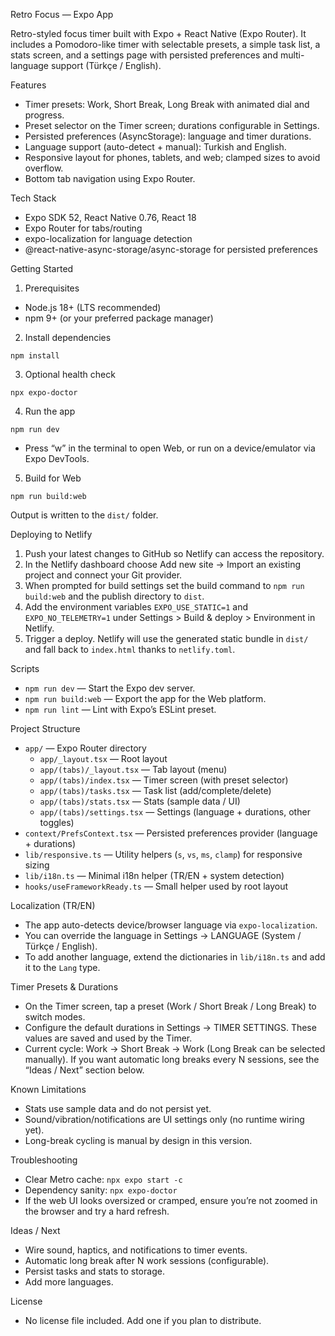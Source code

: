 Retro Focus — Expo App

Retro-styled focus timer built with Expo + React Native (Expo Router). It includes a Pomodoro-like timer with selectable presets, a simple task list, a stats screen, and a settings page with persisted preferences and multi-language support (Türkçe / English).

Features
- Timer presets: Work, Short Break, Long Break with animated dial and progress.
- Preset selector on the Timer screen; durations configurable in Settings.
- Persisted preferences (AsyncStorage): language and timer durations.
- Language support (auto-detect + manual): Turkish and English.
- Responsive layout for phones, tablets, and web; clamped sizes to avoid overflow.
- Bottom tab navigation using Expo Router.

Tech Stack
- Expo SDK 52, React Native 0.76, React 18
- Expo Router for tabs/routing
- expo-localization for language detection
- @react-native-async-storage/async-storage for persisted preferences

Getting Started
1) Prerequisites
- Node.js 18+ (LTS recommended)
- npm 9+ (or your preferred package manager)

2) Install dependencies
```
npm install
```

3) Optional health check
```
npx expo-doctor
```

4) Run the app
```
npm run dev
```
- Press “w” in the terminal to open Web, or run on a device/emulator via Expo DevTools.

5) Build for Web
```
npm run build:web
```
Output is written to the `dist/` folder.

Deploying to Netlify
1) Push your latest changes to GitHub so Netlify can access the repository.
2) In the Netlify dashboard choose Add new site -> Import an existing project and connect your Git provider.
3) When prompted for build settings set the build command to `npm run build:web` and the publish directory to `dist`.
4) Add the environment variables `EXPO_USE_STATIC=1` and `EXPO_NO_TELEMETRY=1` under Settings > Build & deploy > Environment in Netlify.
5) Trigger a deploy. Netlify will use the generated static bundle in `dist/` and fall back to `index.html` thanks to `netlify.toml`.


Scripts
- `npm run dev` — Start the Expo dev server.
- `npm run build:web` — Export the app for the Web platform.
- `npm run lint` — Lint with Expo’s ESLint preset.

Project Structure
- `app/` — Expo Router directory
  - `app/_layout.tsx` — Root layout
  - `app/(tabs)/_layout.tsx` — Tab layout (menu)
  - `app/(tabs)/index.tsx` — Timer screen (with preset selector)
  - `app/(tabs)/tasks.tsx` — Task list (add/complete/delete)
  - `app/(tabs)/stats.tsx` — Stats (sample data / UI)
  - `app/(tabs)/settings.tsx` — Settings (language + durations, other toggles)
- `context/PrefsContext.tsx` — Persisted preferences provider (language + durations)
- `lib/responsive.ts` — Utility helpers (`s`, `vs`, `ms`, `clamp`) for responsive sizing
- `lib/i18n.ts` — Minimal i18n helper (TR/EN + system detection)
- `hooks/useFrameworkReady.ts` — Small helper used by root layout

Localization (TR/EN)
- The app auto-detects device/browser language via `expo-localization`.
- You can override the language in Settings → LANGUAGE (System / Türkçe / English).
- To add another language, extend the dictionaries in `lib/i18n.ts` and add it to the `Lang` type.

Timer Presets & Durations
- On the Timer screen, tap a preset (Work / Short Break / Long Break) to switch modes.
- Configure the default durations in Settings → TIMER SETTINGS. These values are saved and used by the Timer.
- Current cycle: Work → Short Break → Work (Long Break can be selected manually). If you want automatic long breaks every N sessions, see the “Ideas / Next” section below.

Known Limitations
- Stats use sample data and do not persist yet.
- Sound/vibration/notifications are UI settings only (no runtime wiring yet).
- Long-break cycling is manual by design in this version.

Troubleshooting
- Clear Metro cache: `npx expo start -c`
- Dependency sanity: `npx expo-doctor`
- If the web UI looks oversized or cramped, ensure you’re not zoomed in the browser and try a hard refresh.

Ideas / Next
- Wire sound, haptics, and notifications to timer events.
- Automatic long break after N work sessions (configurable).
- Persist tasks and stats to storage.
- Add more languages.

License
- No license file included. Add one if you plan to distribute.

